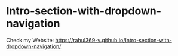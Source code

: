 # Intro-section-with-dropdown-navigation

Check my Website:
https://rahul369-v.github.io/Intro-section-with-dropdown-navigation/

